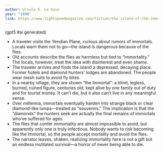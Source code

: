 ```yaml
---
author: Ursula K. Le Guin
year: "1998"
link: https://www.lightspeedmagazine.com/fiction/the-island-of-the-immortals/
---
```


(gpt5 #ai generated)

- A traveler visits the Yendian Plane, curious about rumors of immortals. Locals warn them not to go—the island is dangerous because of the flies.
- Old accounts describe the flies as harmless but tied to “immortality.” The locals, however, treat the idea with disinterest and even shame.
- The traveler arrives and finds the island a depressed, decaying place. Former hotels and diamond hunters’ lodges are abandoned. The people wear mesh suits to avoid fly bites.
- In a nearby village, they are shown “the Immortal”: a blind, legless, burned, ruined figure, centuries old, kept alive by one family out of duty and for tourist money. It can’t die, but it also can’t live in any meaningful sense.
- Over millennia, immortals eventually harden into strange black or clear diamond-like lumps—treated as “souvenirs.” The implication is that the “diamonds” the hunters seek are actually the final remains of immortals who’ve suffered for ages.
- The flies that confer immortality are almost impossible to avoid, but apparently only one is truly infectious. Nobody wants to risk becoming like the Immortal, so the people accept mortality and avoid the flies.
- The narrator leaves, shaken, realizing immortality here is not a gift but an endless mutilated survival—a horror of never being able to die.